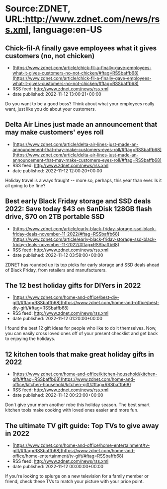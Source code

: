 # Source:ZDNET, URL:http://www.zdnet.com/news/rss.xml, language:en-US

## Chick-fil-A finally gave employees what it gives customers (no, not chicken)
 - [https://www.zdnet.com/article/chick-fil-a-finally-gave-employees-what-it-gives-customers-no-not-chicken/#ftag=RSSbaffb68](https://www.zdnet.com/article/chick-fil-a-finally-gave-employees-what-it-gives-customers-no-not-chicken/#ftag=RSSbaffb68)
 - RSS feed: http://www.zdnet.com/news/rss.xml
 - date published: 2022-11-12 13:00:21+00:00

Do you want to be a good boss? Think about what your employees really want, just like you do about your customers.

## Delta Air Lines just made an announcement that may make customers' eyes roll
 - [https://www.zdnet.com/article/delta-air-lines-just-made-an-announcement-that-may-make-customers-eyes-roll/#ftag=RSSbaffb68](https://www.zdnet.com/article/delta-air-lines-just-made-an-announcement-that-may-make-customers-eyes-roll/#ftag=RSSbaffb68)
 - RSS feed: http://www.zdnet.com/news/rss.xml
 - date published: 2022-11-12 12:00:20+00:00

Holiday travel is always fraught -- more so, perhaps, this year than ever. Is it all going to be fine?

## Best early Black Friday storage and SSD deals 2022: Save today $43 on SanDisk 128GB flash drive, $70 on 2TB portable SSD
 - [https://www.zdnet.com/article/early-black-friday-storage-ssd-black-friday-deals-november-11-2022/#ftag=RSSbaffb68](https://www.zdnet.com/article/early-black-friday-storage-ssd-black-friday-deals-november-11-2022/#ftag=RSSbaffb68)
 - RSS feed: http://www.zdnet.com/news/rss.xml
 - date published: 2022-11-12 03:58:00+00:00

ZDNET has rounded up its top picks for early storage and SSD deals ahead of Black Friday, from retailers and manufacturers.

## The 12 best holiday gifts for DIYers in 2022
 - [https://www.zdnet.com/home-and-office/best-diy-gift/#ftag=RSSbaffb68](https://www.zdnet.com/home-and-office/best-diy-gift/#ftag=RSSbaffb68)
 - RSS feed: http://www.zdnet.com/news/rss.xml
 - date published: 2022-11-12 01:20:00+00:00

I found the best 12 gift ideas for people who like to do it themselves. Now, you can easily cross loved ones off of your present checklist and get back to enjoying the holidays.

## 12 kitchen tools that make great holiday gifts in 2022
 - [https://www.zdnet.com/home-and-office/kitchen-household/kitchen-gift/#ftag=RSSbaffb68](https://www.zdnet.com/home-and-office/kitchen-household/kitchen-gift/#ftag=RSSbaffb68)
 - RSS feed: http://www.zdnet.com/news/rss.xml
 - date published: 2022-11-12 00:23:00+00:00

Don't give your mom another robe this holiday season. The best smart kitchen tools make cooking with loved ones easier and more fun.

## The ultimate TV gift guide: Top TVs to give away in 2022
 - [https://www.zdnet.com/home-and-office/home-entertainment/tv-gift/#ftag=RSSbaffb68](https://www.zdnet.com/home-and-office/home-entertainment/tv-gift/#ftag=RSSbaffb68)
 - RSS feed: http://www.zdnet.com/news/rss.xml
 - date published: 2022-11-12 00:00:00+00:00

If you're looking to splurge on a new television for a family member or friend, check these TVs to match your picture with your price point.

